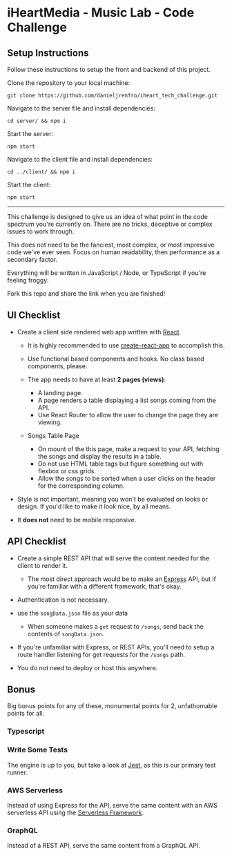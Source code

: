 # iHeartMedia - Music Lab - Code Challenge

## Setup Instructions
Follow these instructions to setup the front and backend of this project.

Clone the repository to your local machine:
```
git clone https://github.com/danieljrenfro/iheart_tech_challenge.git
```

Navigate to the server file and install dependencies:
```
cd server/ && npm i
```

Start the server:
```
npm start
```

Navigate to the client file and install dependencies:
```
cd ../client/ && npm i
```

Start the client:
```
npm start
```

---

This challenge is designed to give us an idea of what point in the code spectrum you're currently on.
There are no tricks, deceptive or complex issues to work through.

This does not need to be the fanciest, most complex, or most impressive code we've ever seen.
Focus on human readability, then performance as a secondary factor.

Everything will be written in JavaScript / Node, or TypeScript if you're feeling froggy.

Fork this repo and share the link when you are finished!

## UI Checklist

- Create a client side rendered web app written with [React](https://reactjs.org/).
  - It is highly recommended to use [create-react-app](https://reactjs.org/docs/create-a-new-react-app.html) to accomplish this.

  - Use functional based components and hooks. No class based components, please.

  - The app needs to have at least **2 pages (views)**:
    - A landing page.
    - A page renders a table displaying a list songs coming from the API.
    - Use React Router to allow the user to change the page they are viewing.

  - Songs Table Page
    - On mount of the this page, make a request to your API, fetching the songs and display the results in a table.
    - Do not use HTML table tags but figure something out with flexbox or css grids.
    - Allow the songs to be sorted when a user clicks on the header for the corresponding column.

- Style is not important, meaning you won't be evaluated on looks or design. If you'd like to make it look nice, by all means.

- It **does not** need to be mobile responsive.

## API Checklist

- Create a simple REST API that will serve the content needed for the client to render it.
  - The most direct approach would be to make an [Express](https://expressjs.com) API, but if you're familiar with a different framework, that's okay.

- Authentication is not necessary.

- use the `songData.json` file as your data
  - When someone makes a `get` request to `/songs`, send back the contents of `songData.json`.

- If you're unfamiliar with Express, or REST APIs, you'll need to setup a route handler listening for get requests for the `/songs` path.

- You do not need to deploy or host this anywhere.

## Bonus

Big bonus points for any of these, monumental points for 2, unfathomable points for all.

### Typescript

### Write Some Tests

The engine is up to you, but take a look at [Jest](https://jestjs.io/), as this is our primary test runner.

### AWS Serverless

Instead of using Express for the API, serve the same content with an AWS serverless API using the [Serverless Framework](https://serverless.com).

### GraphQL

Instead of a REST API, serve the same content from a GraphQL API.
